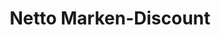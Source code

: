 ---
title: "Netto Marken-Discount"
url: /duisburg/netto-marken-discount-guenterstrasse/
shop: Supermarkt
---